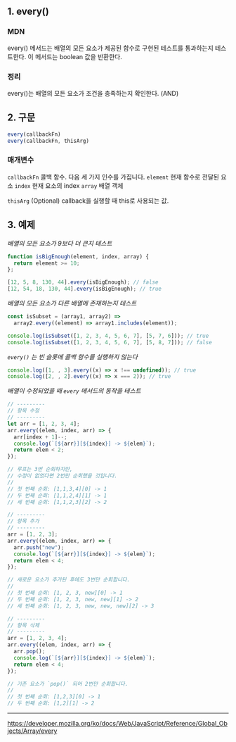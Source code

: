 ## 1. every()
### **MDN**
every() 메서드는 배열의 모든 요소가 제공된 함수로 구현된 테스트를 통과하는지 테스트한다. 이 메서드는 boolean 값을 반환한다.
### **정리**
every()는 배열의 모든 요소가 조건을 충족하는지 확인한다. (AND)

## 2. 구문
```js
every(callbackFn)
every(callbackFn, thisArg)
```
### 매개변수
`callbackFn` 콜백 함수. 다음 세 가지 인수를 가집니다.
	`element` 현재 함수로 전달된 요소
	`index` 현재 요소의 index
	`array` 배열 객체

`thisArg` (Optional) callback을 실행할 때 this로 사용되는 값.

## 3. 예제
*배열의 모든 요소가 9보다 더 큰지 테스트*
```js
function isBigEnough(element, index, array) {
  return element >= 10;
};

[12, 5, 8, 130, 44].every(isBigEnough); // false
[12, 54, 18, 130, 44].every(isBigEnough); // true
```

*배열의 모든 요소가 다른 배열에 존재하는지 테스트*
```js
const isSubset = (array1, array2) =>
  array2.every((element) => array1.includes(element));

console.log(isSubset([1, 2, 3, 4, 5, 6, 7], [5, 7, 6])); // true
console.log(isSubset([1, 2, 3, 4, 5, 6, 7], [5, 8, 7])); // false
```

*`every()` 는 빈 슬롯에 콜백 함수를 실행하지 않는다*
```js
console.log([1, , 3].every((x) => x !== undefined)); // true
console.log([2, , 2].every((x) => x === 2)); // true
```

*배열이 수정되었을 때 `every` 메서드의 동작을 테스트*
```js
// ---------
// 항목 수정
// ---------
let arr = [1, 2, 3, 4];
arr.every((elem, index, arr) => {
  arr[index + 1]--;
  console.log(`[${arr}][${index}] -> ${elem}`);
  return elem < 2;
});

// 루프는 3번 순회하지만,
// 수정이 없었다면 2번만 순회했을 것입니다.
//
// 첫 번째 순회: [1,1,3,4][0] -> 1
// 두 번째 순회: [1,1,2,4][1] -> 1
// 세 번째 순회: [1,1,2,3][2] -> 2

// ---------
// 항목 추가
// ---------
arr = [1, 2, 3];
arr.every((elem, index, arr) => {
  arr.push("new");
  console.log(`[${arr}][${index}] -> ${elem}`);
  return elem < 4;
});

// 새로운 요소가 추가된 후에도 3번만 순회합니다.
//
// 첫 번째 순회: [1, 2, 3, new][0] -> 1
// 두 번째 순회: [1, 2, 3, new, new][1] -> 2
// 세 번째 순회: [1, 2, 3, new, new, new][2] -> 3

// ---------
// 항목 삭제
// ---------
arr = [1, 2, 3, 4];
arr.every((elem, index, arr) => {
  arr.pop();
  console.log(`[${arr}][${index}] -> ${elem}`);
  return elem < 4;
});

// 기존 요소가 `pop()` 되어 2번만 순회합니다.
//
// 첫 번째 순회: [1,2,3][0] -> 1
// 두 번째 순회: [1,2][1] -> 2
```

---
https://developer.mozilla.org/ko/docs/Web/JavaScript/Reference/Global_Objects/Array/every
